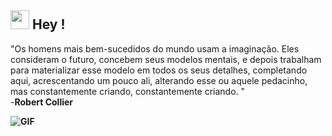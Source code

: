 ## <img src="https://media.giphy.com/media/hvRJCLFzcasrR4ia7z/giphy.gif" width="30px"> Hey !

"Os homens mais bem-sucedidos do mundo usam a imaginação. Eles consideram 
o futuro, concebem seus modelos mentais, e depois trabalham para materializar esse 
modelo em todos os seus detalhes, completando aqui, acrescentando um pouco ali, 
alterando esse ou aquele pedacinho, mas constantemente criando, constantemente 
criando. "
<br/>
-<strong>Robert Collier<strong>
<br/>



<img align="center" alt="GIF" src="https://media.giphy.com/media/836HiJc7pgzy8iNXCn/giphy.gif" />
